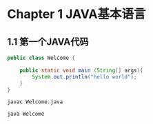 # Chapter 1 JAVA基本语言
## 1.1 第一个JAVA代码

```java
public class Welcome {

	public static void main (String[] args){
		System.out.println("hello world");
	}
}
```

`javac Welcome.java`

`java Welcome`
